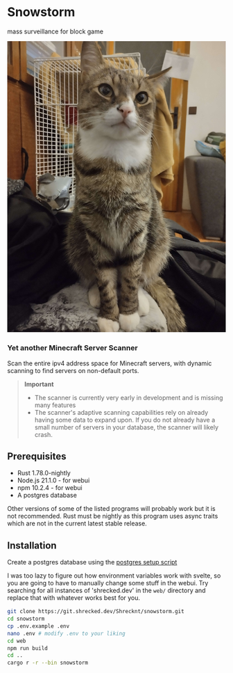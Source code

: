 # Snowstorm

mass surveillance for block game

![banner](assets/banner.jpg)

### Yet another Minecraft Server Scanner

Scan the entire ipv4 address space for Minecraft servers, with dynamic scanning to find servers on non-default ports.

> **Important**
> - The scanner is currently very early in development and is missing many features
> - The scanner's adaptive scanning capabilities rely on already having some data to expand upon. If you do not already have a small number of servers in your database, the scanner will likely crash.

## Prerequisites

- Rust 1.78.0-nightly
- Node.js 21.1.0 - for webui
- npm 10.2.4 - for webui
- A postgres database

Other versions of some of the listed programs will probably work but it is not recommended. Rust must be nightly as this program uses async traits which are not in the current latest stable release.

## Installation

Create a postgres database using the [postgres setup script](postgres_setup.sql)

I was too lazy to figure out how environment variables work with svelte, so you are going to have to manually change some stuff in the webui. Try searching for all instances of 'shrecked.dev' in the
`web/` directory and replace that with whatever works best for you.

```sh
git clone https://git.shrecked.dev/Shrecknt/snowstorm.git
cd snowstorm
cp .env.example .env
nano .env # modify .env to your liking
cd web
npm run build
cd ..
cargo r -r --bin snowstorm
```